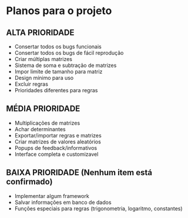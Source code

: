 # Planos para o projeto

## ALTA PRIORIDADE
- Consertar todos os bugs funcionais
- Consertar todos os bugs de fácil reprodução
- Criar múltiplas matrizes
- Sistema de soma e subtração de matrizes
- Impor limite de tamanho para matriz
- Design mínimo para uso
- Excluir regras
- Prioridades diferentes para regras

## MÉDIA PRIORIDADE
- Multiplicações de matrizes
- Achar determinantes
- Exportar/importar regras e matrizes
- Criar matrizes de valores aleatórios
- Popups de feedback/informativos 
- Interface completa e customizavel

## BAIXA PRIORIDADE (Nenhum item está confirmado)
- Implementar algum framework
- Salvar informações em banco de dados
- Funções especiais para regras (trigonometria, logaritmo, constantes)